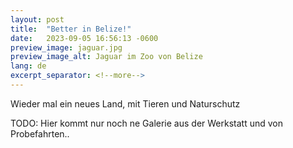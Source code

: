 ```yaml
---
layout: post
title:  "Better in Belize!"
date:   2023-09-05 16:56:13 -0600
preview_image: jaguar.jpg
preview_image_alt: Jaguar im Zoo von Belize
lang: de
excerpt_separator: <!--more-->
---
```

Wieder mal ein neues Land, mit Tieren und Naturschutz

<!--more-->

TODO: Hier kommt nur noch ne Galerie aus der Werkstatt und von Probefahrten..
